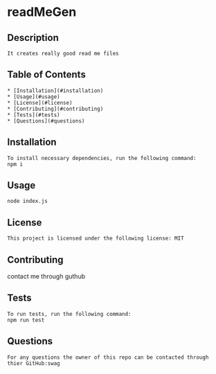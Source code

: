 
  # readMeGen

  ## Description
    It creates really good read me files

  ## Table of Contents
    * [Installation](#installation)
    * [Usage](#usage)
    * [License](#license)
    * [Contributing](#contributing)
    * [Tests](#tests)
    * [Questions](#questions)
  
  ## Installation 
    To install necessary dependencies, run the following command: 
    npm i

   
  ## Usage
    node index.js

  ## License
    
    This project is licensed under the following license: MIT

  ## Contributing 
  contact me through guthub

  ## Tests 
    To run tests, run the following command:
    npm run test

  ## Questions 
    For any questions the owner of this repo can be contacted through thier GitHub:swag 


